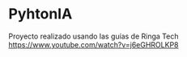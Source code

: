 # PyhtonIA
Proyecto realizado usando las guías de Ringa Tech https://www.youtube.com/watch?v=j6eGHROLKP8
